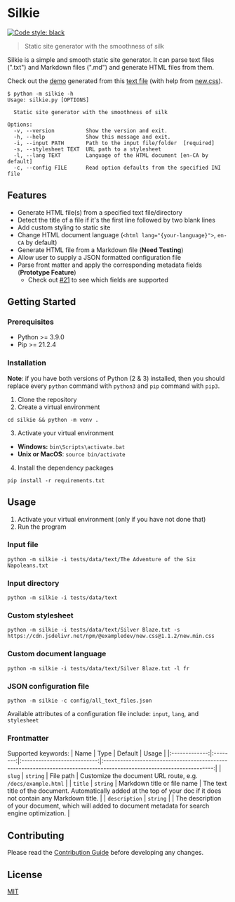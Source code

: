 # Silkie
[![Code style: black](https://img.shields.io/badge/code%20style-black-000000.svg)](https://github.com/psf/black)
> Static site generator with the smoothness of silk

Silkie is a simple and smooth static site generator. It can parse text files (".txt") and Markdown files (".md") and generate HTML files from them.

Check out the [demo](https://oliver-pham.github.io/silkie/dist/The%20Adventure%20of%20the%20Speckled%20Band) generated from this [text file](https://raw.githubusercontent.com/Seneca-CDOT/topics-in-open-source-2021/main/release-1/Sherlock-Holmes-Selected-Stories/The%20Adventure%20of%20the%20Speckled%20Band.txt) (with help from [new.css](https://newcss.net/)).

```
$ python -m silkie -h
Usage: silkie.py [OPTIONS]

  Static site generator with the smoothness of silk

Options:
  -v, --version          Show the version and exit.
  -h, --help             Show this message and exit.
  -i, --input PATH       Path to the input file/folder  [required]
  -s, --stylesheet TEXT  URL path to a stylesheet
  -l, --lang TEXT        Language of the HTML document [en-CA by default]
  -c, --config FILE      Read option defaults from the specified INI file
```

## Features

- Generate HTML file(s) from a specified text file/directory
- Detect the title of a file if it's the first line followed by two blank lines
- Add custom styling to static site
- Change HTML document language (`<html lang="{your-language}">`, `en-CA` by default)
- Generate HTML file from a Markdown file (**Need Testing**)
- Allow user to supply a JSON formatted configuration file
- Parse front matter and apply the corresponding metadata fields (**Prototype Feature**)
  - Check out [#21](https://github.com/oliver-pham/silkie/issues/21) to see which fields are supported

## Getting Started

### Prerequisites

- Python >= 3.9.0
- Pip >= 21.2.4

### Installation

**Note**: if you have both versions of Python (2 & 3) installed, then you should replace every `python` command with `python3` and `pip` command with `pip3`.

1. Clone the repository
2. Create a virtual environment
  ```
  cd silkie && python -m venv .
  ```
3. Activate your virtual environment
  - **Windows:** `bin\Scripts\activate.bat`
  - **Unix or MacOS**: `source bin/activate`
4. Install the dependency packages
  ```
  pip install -r requirements.txt
  ```

## Usage

1. Activate your virtual environment (only if you have not done that)
2. Run the program

### Input file
```
python -m silkie -i tests/data/text/The Adventure of the Six Napoleans.txt
```
### Input directory
```
python -m silkie -i tests/data/text
```
### Custom stylesheet
```
python -m silkie -i tests/data/text/Silver Blaze.txt -s https://cdn.jsdelivr.net/npm/@exampledev/new.css@1.1.2/new.min.css
```
### Custom document language
```
python -m silkie -i tests/data/text/Silver Blaze.txt -l fr
```
### JSON configuration file
```
python -m silkie -c config/all_text_files.json
```
Available attributes of a configuration file include: `input`, `lang`, and `stylesheet`
### Frontmatter
Supported keywords:
|      Name     |   Type   |           Default           |                                                         Usage                                                         |
|:-------------:|:--------:|:---------------------------:|:---------------------------------------------------------------------------------------------------------------------:|
| `slug`        | `string` | File path                   | Customize the document URL route, e.g. `/docs/example.html`                                                           |
| `title`       | `string` | Markdown title or file name | The text title of the document. Automatically added at the top of your doc if it does not contain any Markdown title. |
| `description` | `string` |                             | The description of your document, which will added to document metadata for search engine optimization.               |

## Contributing
Please read the [Contribution Guide](CONTRIBUTING.md) before developing any changes.

## License

[MIT](LICENSE)
